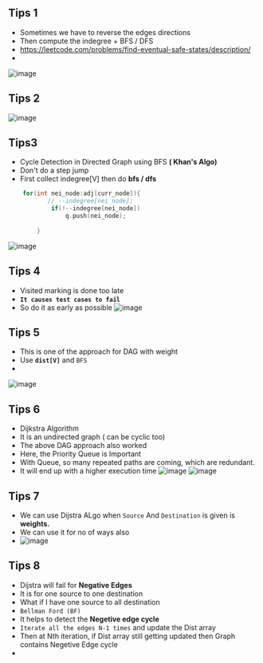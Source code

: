 ## Tips 1
- Sometimes we have to reverse the edges directions
- Then compute the indegree + BFS / DFS
- https://leetcode.com/problems/find-eventual-safe-states/description/
- 
![image](https://github.com/user-attachments/assets/59238fb3-b287-4fb7-8c5e-fb8898e58d57)

## Tips 2
![image](https://github.com/user-attachments/assets/36775c8d-9095-463b-b19c-1fc2087831fe)

## Tips3
- Cycle Detection in Directed Graph using BFS **( Khan's Algo)**
- Don't do a step jump
- First collect indegree[V] then do **bfs / dfs**
``` c++
    for(int nei_node:adj[curr_node]){
           // --indegree[nei_node];
            if(!--indegree[nei_node])
                q.push(nei_node);
            
        }
```
![image](https://github.com/user-attachments/assets/f7bee221-0604-4129-a018-a23681cc8410)

## Tips 4
- Visited marking is done too late
- **`It causes test cases to fail`**
- So do it as early as possible 
![image](https://github.com/user-attachments/assets/30078c85-b6db-4ce4-be51-bc79d4a1e577)

## Tips 5
- This is one of the approach for DAG with weight
- Use **`dist[V]`** and `BFS`
-
![image](https://github.com/user-attachments/assets/344e1228-59ad-4a6a-b474-025208ef91e5)

## Tips 6
- Dijkstra Algorithm
- It is an undirected graph ( can be cyclic too)
- The above DAG approach also worked
- Here, the Priority Queue is Important
- With Queue, so many repeated paths are coming, which are redundant. 
- It will end up with a higher execution time
![image](https://github.com/user-attachments/assets/219139a7-e91a-4046-98a7-0daf4ee6f017)
![image](https://github.com/user-attachments/assets/5fe458b8-e6fe-4532-ad2e-a7f177a441b6)

## Tips 7
- We can use Dijstra ALgo when `Source` And `Destination` is given is **weights.**
- We can use it for no of ways also
- ![image](https://github.com/user-attachments/assets/0e6eae33-ea52-4acd-ad91-2d800de6473d)

## Tips 8
- Dijstra will fail for **Negative Edges**
- It is for one source to one destination
- What if I have one source to all destination
- `Bellman Ford (BF)`
- It helps to detect the **Negetive edge cycle**
- `Iterate all the edges N-1 times` and update the Dist array
- Then at Nth iteration, if Dist array still getting updated then Graph contains Negetive Edge cycle
- 
